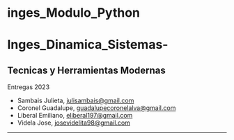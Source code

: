 # inges_Modulo_Python
# Inges_Dinamica_Sistemas-
## Tecnicas y Herramientas Modernas
Entregas 2023
* Sambais Julieta, <julisambais@gmail.com>
*  Coronel Guadalupe, <guadalupecoronelalva@gmail.com>
*  Liberal  Emiliano, <eliberal197@gmail.com>
*  Videla Jose, <josevidelita98@gmail.com>
<hr>
